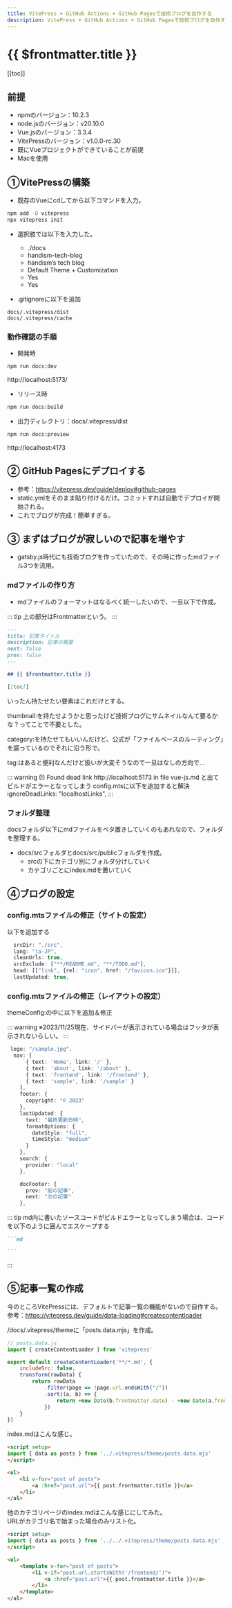 ```yaml
---
title: VitePress + GitHub Actions + GitHub Pagesで技術ブログを自作する
description: VitePress + GitHub Actions + GitHub Pagesで技術ブログを自作する
---
```


# {{ $frontmatter.title }}

[[toc]]

## 前提
* npmのバージョン：10.2.3
* node.jsのバージョン：v20.10.0
* Vue.jsのバージョン：3.3.4
* VitePressのバージョン：v1.0.0-rc.30
* 既にVueプロジェクトができていることが前提
* Macを使用

## ①VitePressの構築
* 既存のVueにcdしてから以下コマンドを入力。

```zsh
npm add -D vitepress
npx vitepress init
```
* 選択肢では以下を入力した。
    * ./docs
    * handism-tech-blog
    * handism’s tech blog
    * Default Theme + Customization
    * Yes
    * Yes

* .gitignoreに以下を追加
```
docs/.vitepress/dist
docs/.vitepress/cache
```
### 動作確認の手順
* 開発時
```zsh
npm run docs:dev
```
http://localhost:5173/

* リリース時
```zsh
npm run docs:build
```

* 出力ディレクトリ：docs/.vitepress/dist

```zsh
npm run docs:preview
```

http://localhost:4173


## ② GitHub Pagesにデプロイする
* 参考：https://vitepress.dev/guide/deploy#github-pages
* static.ymlをそのまま貼り付けるだけ。コミットすれば自動でデプロイが開始される。
* これでブログが完成！簡単すぎる。


## ③ まずはブログが寂しいので記事を増やす
* gatsby.js時代にも技術ブログを作っていたので、その時に作ったmdファイル3つを流用。

### mdファイルの作り方
* mdファイルのフォーマットはなるべく統一したいので、一旦以下で作成。

::: tip
上の部分はFrontmatterという。
:::

```md
---
title: 記事タイトル
description: 記事の概要
next: false
prev: false
---

## {{ $frontmatter.title }}

[[toc]]
```

いったん持たせたい要素はこれだけとする。

thumbnail:を持たせようかと思ったけど技術ブログにサムネイルなんて要るかな？ってことで不要とした。

category:を持たせてもいいんだけど、公式が「ファイルベースのルーティング」を謳っているのでそれに沿う形で。

tag:はあると便利なんだけど扱いが大変そうなので一旦はなしの方向で…

::: warning
(!) Found dead link http://localhost:5173 in file vue-js.md と出てビルドがエラーとなってしまう
config.mtsに以下を追加すると解決
  ignoreDeadLinks: "localhostLinks",
:::



### フォルダ整理
docsフォルダ以下にmdファイルをベタ置きしていくのもあれなので、フォルダを整理する。

* docs/srcフォルダとdocs/src/publicフォルダを作成。
    * srcの下にカテゴリ別にフォルダ分けしていく
    * カテゴリごとにindex.mdを置いていく

## ④ブログの設定
### config.mtsファイルの修正（サイトの設定）
以下を追加する

```ts
  srcDir: "./src",
  lang: "ja-JP",
  cleanUrls: true,
  srcExclude: ["**/README.md", "**/TODO.md"],
  head: [["link", {rel: "icon", href: "/favicon.ico"}]],
  lastUpdated: true,
```

### config.mtsファイルの修正（レイアウトの設定）
themeConfig:の中に以下を追加＆修正

::: warning
※2023/11/25現在、サイドバーが表示されている場合はフッタが表示されないらしい。
:::

```ts
 logo: "/sample.jpg",
  nav: [
      { text: 'Home', link: '/' },
      { text: 'about', link: '/about' },
      { text: 'frontend', link: '/frontend' },
      { text: 'sample', link: '/sample' }
    ],
    footer: {
      copyright: "©︎ 2023"
    },
    lastUpdated: {
      text: "最終更新日時",
      formatOptions: {
        dateStyle: "full",
        timeStyle: "medium"
      }
    },
    search: {
      provider: "local"
    },

    docFooter: {
      prev: "前の記事",
      next: "次の記事"
    },
```

::: tip
md内に書いたソースコードがビルドエラーとなってしまう場合は、コードを以下のように囲んでエスケープする
````md
```md

```
````
:::


## ⑤記事一覧の作成
今のところVitePressには、デフォルトで記事一覧の機能がないので自作する。  
参考：https://vitepress.dev/guide/data-loading#createcontentloader

/docs/.vitepress/themeに「posts.data.mjs」を作成。

```js
// posts.data.js
import { createContentLoader } from 'vitepress'

export default createContentLoader('**/*.md', {
    includeSrc: false,
    transform(rawData) {
        return rawData
            .filter(page => !page.url.endsWith("/"))
            .sort((a, b) => {
                return +new Date(b.frontmatter.date) - +new Date(a.frontmatter.date)
            })
    }
})
```

index.mdはこんな感じ。

```md
<script setup>
import { data as posts } from '../.vitepress/theme/posts.data.mjs'
</script>

<ul>
    <li v-for="post of posts">
        <a :href="post.url">{{ post.frontmatter.title }}</a>
    </li>
</ul>
```

他のカテゴリページのindex.mdはこんな感じにしてみた。  
URLがカテゴリ名で始まった場合のみリスト化。

```md
<script setup>
import { data as posts } from '../../.vitepress/theme/posts.data.mjs'
</script>

<ul>
    <template v-for="post of posts">
        <li v-if="post.url.startsWith('/frontend/')">
            <a :href="post.url">{{ post.frontmatter.title }}</a>
        </li>
    </template>
</ul>
```